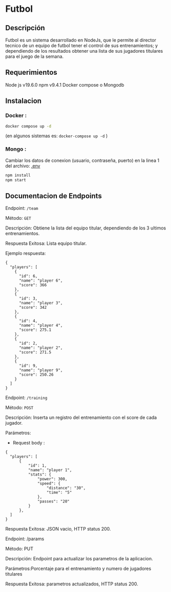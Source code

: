 # Futbol
## Descripción 

Futbol es un sistema desarrollado en NodeJs, que le permite al director tecnico de un equipo de futbol tener el control de sus entrenamientos; y dependiendo de los resultados obtener una lista de sus jugadores titulares para el juego de la semana.


## Requerimientos

Node js v19.6.0
npm v9.4.1
Docker compose o Mongodb

## Instalacion

### Docker :
```bash 
docker compose up -d
```
(en algunos sistemas es: `docker-compose up -d` )

### Mongo :

Cambiar los datos de conexion (usuario, contraseña, puerto) en la linea 1 del archivo: [.env](.env) 

```bash 
npm install
npm start
```

## Documentacion de Endpoints

Endpoint: `/team`

Método: `GET`

Descripción: Obtiene la lista del equipo titular, dependiendo de los 3 ultimos entrenamientos.


Respuesta Exitosa: Lista equipo titular.

Ejemplo respuesta: 
```
{
  "players": [
    {
      "id": 6,
      "name": "player 6",
      "score": 366
    },
    {
      "id": 3,
      "name": "player 3",
      "score": 342
    },
    {
      "id": 4,
      "name": "player 4",
      "score": 275.1
    },
    {
      "id": 2,
      "name": "player 2",
      "score": 271.5
    },
    {
      "id": 9,
      "name": "player 9",
      "score": 250.26
    }
  ]
}
```

Endpoint: `/training`

Método: `POST`

Descripción: Inserta un registro del entrenamiento con el score de cada jugador.

Parámetros:
  - Request body :
  
  ```
  {
    "players": [
        {
            "id": 1,
            "name": "player 1",
            "stats": {
                "power": 300,
                "speed": {
                    "distance": "30",
                    "time": "5"
                },
                "passes": "20"
            }
        },
    ]
  } 
```
 
Respuesta Exitosa: JSON vacio, HTTP status 200.

Endpoint: /params

Método: PUT

Descripción: Endpoint para actualizar los parametros de la aplicacion.

Parámetros:Porcentaje para el entrenamiento y numero de jugadores titulares
 
Respuesta Exitosa: parametros actualizados, HTTP status 200.








